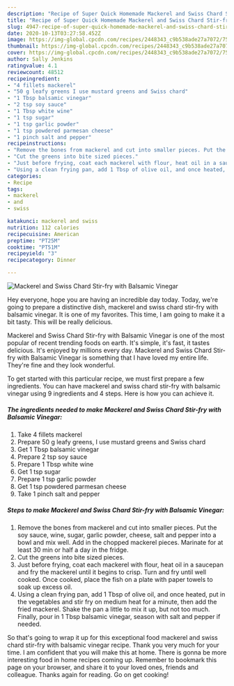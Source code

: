 ```yaml
---
description: "Recipe of Super Quick Homemade Mackerel and Swiss Chard Stir-fry with Balsamic Vinegar"
title: "Recipe of Super Quick Homemade Mackerel and Swiss Chard Stir-fry with Balsamic Vinegar"
slug: 4947-recipe-of-super-quick-homemade-mackerel-and-swiss-chard-stir-fry-with-balsamic-vinegar
date: 2020-10-13T03:27:58.452Z
image: https://img-global.cpcdn.com/recipes/2448343_c9b538ade27a7072/751x532cq70/mackerel-and-swiss-chard-stir-fry-with-balsamic-vinegar-recipe-main-photo.jpg
thumbnail: https://img-global.cpcdn.com/recipes/2448343_c9b538ade27a7072/751x532cq70/mackerel-and-swiss-chard-stir-fry-with-balsamic-vinegar-recipe-main-photo.jpg
cover: https://img-global.cpcdn.com/recipes/2448343_c9b538ade27a7072/751x532cq70/mackerel-and-swiss-chard-stir-fry-with-balsamic-vinegar-recipe-main-photo.jpg
author: Sally Jenkins
ratingvalue: 4.1
reviewcount: 48512
recipeingredient:
- "4 fillets mackerel"
- "50 g leafy greens I use mustard greens and Swiss chard"
- "1 Tbsp balsamic vinegar"
- "2 tsp soy sauce"
- "1 Tbsp white wine"
- "1 tsp sugar"
- "1 tsp garlic powder"
- "1 tsp powdered parmesan cheese"
- "1 pinch salt and pepper"
recipeinstructions:
- "Remove the bones from mackerel and cut into smaller pieces. Put the soy sauce, wine, sugar, garlic powder, cheese, salt and pepper into a bowl and mix well. Add in the chopped mackerel pieces. Marinate for at least 30 min or half a day in the fridge."
- "Cut the greens into bite sized pieces."
- "Just before frying, coat each mackerel with flour, heat oil in a saucepan and fry the mackerel until it begins to crisp. Turn and fry until well cooked. Once cooked, place the fish on a plate with paper towels to soak up excess oil."
- "Using a clean frying pan, add 1 Tbsp of olive oil, and once heated, put in the vegetables and stir fry on medium heat for a minute, then add the fried mackerel. Shake the pan a little to mix it up, but not too much. Finally, pour in 1 Tbsp balsamic vinegar, season with salt and pepper if needed."
categories:
- Recipe
tags:
- mackerel
- and
- swiss

katakunci: mackerel and swiss 
nutrition: 112 calories
recipecuisine: American
preptime: "PT25M"
cooktime: "PT51M"
recipeyield: "3"
recipecategory: Dinner

---
```



![Mackerel and Swiss Chard Stir-fry with Balsamic Vinegar](https://img-global.cpcdn.com/recipes/2448343_c9b538ade27a7072/751x532cq70/mackerel-and-swiss-chard-stir-fry-with-balsamic-vinegar-recipe-main-photo.jpg)

Hey everyone, hope you are having an incredible day today. Today, we're going to prepare a distinctive dish, mackerel and swiss chard stir-fry with balsamic vinegar. It is one of my favorites. This time, I am going to make it a bit tasty. This will be really delicious.



Mackerel and Swiss Chard Stir-fry with Balsamic Vinegar is one of the most popular of recent trending foods on earth. It's simple, it's fast, it tastes delicious. It's enjoyed by millions every day. Mackerel and Swiss Chard Stir-fry with Balsamic Vinegar is something that I have loved my entire life. They're fine and they look wonderful.


To get started with this particular recipe, we must first prepare a few ingredients. You can have mackerel and swiss chard stir-fry with balsamic vinegar using 9 ingredients and 4 steps. Here is how you can achieve it.

<!--inarticleads1-->

##### The ingredients needed to make Mackerel and Swiss Chard Stir-fry with Balsamic Vinegar:

1. Take 4 fillets mackerel
1. Prepare 50 g leafy greens, I use mustard greens and Swiss chard
1. Get 1 Tbsp balsamic vinegar
1. Prepare 2 tsp soy sauce
1. Prepare 1 Tbsp white wine
1. Get 1 tsp sugar
1. Prepare 1 tsp garlic powder
1. Get 1 tsp powdered parmesan cheese
1. Take 1 pinch salt and pepper




<!--inarticleads2-->

##### Steps to make Mackerel and Swiss Chard Stir-fry with Balsamic Vinegar:

1. Remove the bones from mackerel and cut into smaller pieces. Put the soy sauce, wine, sugar, garlic powder, cheese, salt and pepper into a bowl and mix well. Add in the chopped mackerel pieces. Marinate for at least 30 min or half a day in the fridge.
1. Cut the greens into bite sized pieces.
1. Just before frying, coat each mackerel with flour, heat oil in a saucepan and fry the mackerel until it begins to crisp. Turn and fry until well cooked. Once cooked, place the fish on a plate with paper towels to soak up excess oil.
1. Using a clean frying pan, add 1 Tbsp of olive oil, and once heated, put in the vegetables and stir fry on medium heat for a minute, then add the fried mackerel. Shake the pan a little to mix it up, but not too much. Finally, pour in 1 Tbsp balsamic vinegar, season with salt and pepper if needed.




So that's going to wrap it up for this exceptional food mackerel and swiss chard stir-fry with balsamic vinegar recipe. Thank you very much for your time. I am confident that you will make this at home. There is gonna be more interesting food in home recipes coming up. Remember to bookmark this page on your browser, and share it to your loved ones, friends and colleague. Thanks again for reading. Go on get cooking!
